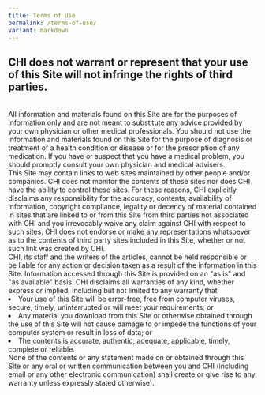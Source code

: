 ```yaml
---
title: Terms of Use
permalink: /terms-of-use/
variant: markdown
---
```

<h2>CHI does not warrant or represent that your use of this Site will not infringe the rights of third parties.</h2><br>
All information and materials found on this Site are for the purposes of information only and are not meant to substitute any advice provided by your own physician or other medical professionals. You should not use the information and materials found on this Site for the purpose of diagnosis or treatment of a health condition or disease or for the prescription of any medication. If you have or suspect that you have a medical problem, you should promptly consult your own physician and medical advisers.<br>
This Site may contain links to web sites maintained by other people and/or companies. CHI does not monitor the contents of these sites nor does CHI have the ability to control these sites. For these reasons, CHI explicitly disclaims any responsibility for the accuracy, contents, availability of information, copyright compliance, legality or decency of material contained in sites that are linked to or from this Site from third parties not associated with CHI and you irrevocably waive any claim against CHI with respect to such sites. CHI does not endorse or make any representations whatsoever as to the contents of third party sites included in this Site, whether or not such link was created by CHI.<br>
CHI, its staff and the writers of the articles, cannot be held responsible or be liable for any action or decision taken as a result of the information in this Site. Information accessed through this Site is provided on an "as is" and "as available" basis. CHI disclaims all warranties of any kind, whether express or implied, including but not limited to any warranty that
<li>Your use of this Site will be error-free, free from computer viruses, secure, timely, uninterrupted or will meet your requirements; or</li>
<li>Any material you download from this Site or otherwise obtained through the use of this Site will not cause damage to or impede the functions of your computer system or result in loss of data; or</li>
<li>The contents is accurate, authentic, adequate, applicable, timely, complete or reliable.</li>
None of the contents or any statement made on or obtained through this Site or any oral or written communication between you and CHI (including email or any other electronic communication) shall create or give rise to any warranty unless expressly stated otherwise).